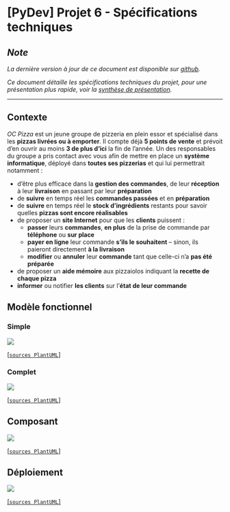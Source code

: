 # [PyDev] Projet 6 - Spécifications techniques

## _Note_

_La dernière version à jour de ce document est disponible sur [github](https://github.com/freezed/ocp6/blob/master/specification.md)._

_Ce document détaille les spécifications techniques du projet, pour une présentation plus rapide, voir la [synthèse de présentation](https://github.com/freezed/ocp6/blob/master/presentation.md)._

---
## Contexte

_OC Pizza_ est un jeune groupe de pizzeria en plein essor et spécialisé dans les **pizzas livrées ou à emporter**. Il compte déjà **5 points de vente** et prévoit d’en ouvrir au moins **3 de plus d’ici** la fin de l’année. Un des responsables du groupe a pris contact avec vous afin de mettre en place un **système informatique**, déployé dans **toutes ses pizzerias** et qui lui permettrait notamment :

- d’être plus efficace dans la **gestion des commandes**, de leur **réception** à leur **livraison** en passant par leur **préparation**
- de **suivre** en temps réel les **commandes passées** et en **préparation**
- de **suivre** en temps réel le **stock d’ingrédients** restants pour savoir quelles **pizzas sont encore réalisables**
- de proposer un **site Internet** pour que les **clients** puissent :
    * **passer** leurs **commandes**, **en plus** de la prise de commande par **téléphone** ou **sur place**
    * **payer en ligne** leur commande **s’ils le souhaitent** – sinon, ils paieront directement **à la livraison**
    * **modifier** ou **annuler** leur **commande** tant que celle-ci n’a **pas été préparée**
- de proposer un **aide mémoire** aux pizzaiolos indiquant la **recette de chaque pizza**
- **informer** ou notifier **les clients** sur l’**état de leur commande**


## Modèle fonctionnel

### Simple

![](https://raw.githubusercontent.com/freezed/ocp6/master/functional_model_light.png)

[[`sources PlantUML`]](https://github.com/freezed/ocp6/blob/master/functional_model_light.puml)


### Complet

![](https://raw.githubusercontent.com/freezed/ocp6/master/functional_model.png)

[[`sources PlantUML`]](https://github.com/freezed/ocp6/blob/master/functional_model.puml)


## Composant

![](https://raw.githubusercontent.com/freezed/ocp6/master/component.png)

[[`sources PlantUML`]](https://github.com/freezed/ocp6/blob/master/component.puml)


## Déploiement

![](https://raw.githubusercontent.com/freezed/ocp6/master/deployment.png)

[[`sources PlantUML`]](https://github.com/freezed/ocp6/blob/master/deployment.puml)
